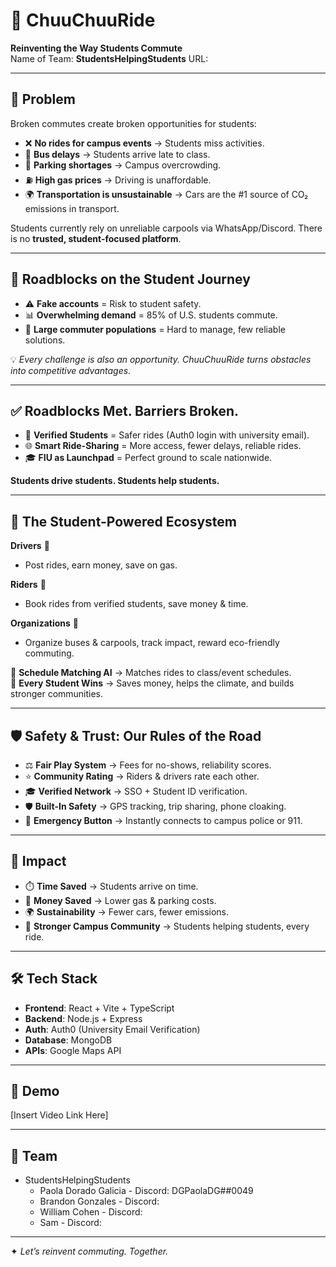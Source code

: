 # 🚗 ChuuChuuRide  
**Reinventing the Way Students Commute**  
Name of Team: **StudentsHelpingStudents**
URL: 

---

## 🔎 Problem  
Broken commutes create broken opportunities for students:  
- ❌ **No rides for campus events** → Students miss activities.  
- 🚌 **Bus delays** → Students arrive late to class.  
- 🚗 **Parking shortages** → Campus overcrowding.  
- ⛽ **High gas prices** → Driving is unaffordable.  
- 🌍 **Transportation is unsustainable** → Cars are the #1 source of CO₂ emissions in transport.  

Students currently rely on unreliable carpools via WhatsApp/Discord. There is no **trusted, student-focused platform**.

---

## 🚧 Roadblocks on the Student Journey  
- ⚠️ **Fake accounts** = Risk to student safety.  
- 📊 **Overwhelming demand** = 85% of U.S. students commute.  
- 🏫 **Large commuter populations** = Hard to manage, few reliable solutions.  

💡 *Every challenge is also an opportunity. ChuuChuuRide turns obstacles into competitive advantages.*

---

## ✅ Roadblocks Met. Barriers Broken.  
- 🔑 **Verified Students** = Safer rides (Auth0 login with university email).  
- 🌐 **Smart Ride-Sharing** = More access, fewer delays, reliable rides.  
- 🎓 **FIU as Launchpad** = Perfect ground to scale nationwide.  

**Students drive students. Students help students.**  

---

## 🔄 The Student-Powered Ecosystem  
**Drivers** 🚙  
- Post rides, earn money, save on gas.  

**Riders** 🎒  
- Book rides from verified students, save money & time.  

**Organizations** 🏢  
- Organize buses & carpools, track impact, reward eco-friendly commuting.  

🧠 **Schedule Matching AI** → Matches rides to class/event schedules.  
🌱 **Every Student Wins** → Saves money, helps the climate, and builds stronger communities.  

---

## 🛡️ Safety & Trust: Our Rules of the Road  
- ⚖️ **Fair Play System** → Fees for no-shows, reliability scores.  
- ⭐ **Community Rating** → Riders & drivers rate each other.  
- 🎓 **Verified Network** → SSO + Student ID verification.  
- 🛡️ **Built-In Safety** → GPS tracking, trip sharing, phone cloaking.  
- 🚨 **Emergency Button** → Instantly connects to campus police or 911.  

---

## 🌟 Impact  
- ⏱️ **Time Saved** → Students arrive on time.  
- 💸 **Money Saved** → Lower gas & parking costs.  
- 🌍 **Sustainability** → Fewer cars, fewer emissions.  
- 🤝 **Stronger Campus Community** → Students helping students, every ride.  

---

## 🛠️ Tech Stack  
- **Frontend**: React + Vite + TypeScript  
- **Backend**: Node.js + Express  
- **Auth**: Auth0 (University Email Verification)  
- **Database**: MongoDB  
- **APIs**: Google Maps API  

---

## 🎥 Demo  
[Insert Video Link Here]  

---

## 👥 Team  
- StudentsHelpingStudents  
  - Paola Dorado Galicia - Discord: DGPaolaDG##0049
  - Brandon Gonzales - Discord:
  - William Cohen - Discord:
  - Sam - Discord:
---

✦ *Let’s reinvent commuting. Together.*  
